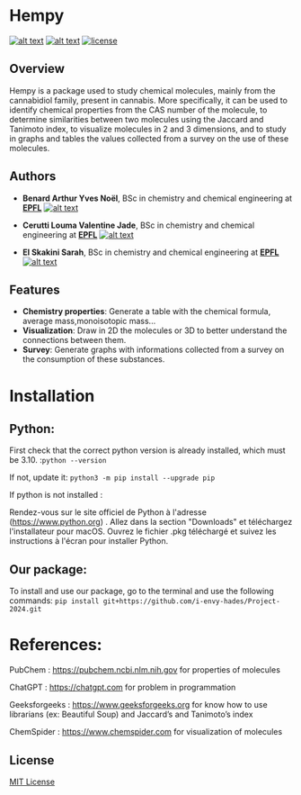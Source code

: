 # Hempy

[![alt text](https://img.shields.io/badge/Python-14354C?style=for-the-badge&logo=python&logoColor=white)](https://www.python.org)
[![alt text](https://camo.githubusercontent.com/d9715378ddbf6b262203f7c27f12eeb6a7caa3b85a56cc980dbb2648753d526c/68747470733a2f2f696d672e736869656c64732e696f2f62616467652f4a7570797465722d4633373632362e7376673f267374796c653d666f722d7468652d6261646765266c6f676f3d4a757079746572266c6f676f436f6c6f723d707572706c65)](https://jupyter.org)
[![license](https://img.shields.io/badge/License-MIT-ac8b11.svg?style=for-the-badge&labelColor=yellow)](https://github.com/i-envy-hades/Project-2024/blob/main/LICENSE.txt)

## Overview

Hempy is a package used to study chemical molecules, mainly from the cannabidiol family, present in cannabis. 
More specifically, it can be used to identify chemical properties from the CAS number of the molecule, to determine similarities between two molecules using the Jaccard and Tanimoto index, to visualize molecules in 2 and 3 dimensions, and to study in graphs and tables the values collected from a survey on the use of these molecules. 

## Authors

- **Benard Arthur Yves Noël**, BSc in chemistry and chemical engineering at **[EPFL](https://www.epfl.ch)**   [![alt text](https://img.shields.io/badge/GitHub-100000?style=for-the-badge&logo=github&logoColor=white)](https://github.com/i-envy-hades)

- **Cerutti Louma Valentine Jade**, BSc in chemistry and chemical engineering at **[EPFL](https://www.epfl.ch)**   [![alt text](https://img.shields.io/badge/GitHub-100000?style=for-the-badge&logo=github&logoColor=white)](https://github.com/LoumaCer)
  
- **El Skakini Sarah**, BSc in chemistry and chemical engineering at **[EPFL](https://www.epfl.ch)**   [![alt text](https://img.shields.io/badge/GitHub-100000?style=for-the-badge&logo=github&logoColor=white)](https://github.com/sarahelskakini)
  
## Features

- **Chemistry properties**: Generate a table with the chemical formula, average mass,monoisotopic mass...  
- **Visualization**: Draw in 2D the molecules or 3D to better understand the connections between them. 
- **Survey**: Generate graphs with informations collected from a survey on the consumption of these substances.

# Installation 

## Python:
First check that the correct python version is already installed, which must be 3.10. :`python --version`

If not, update it: `python3 -m pip install --upgrade pip`

If python is not installed :

Rendez-vous sur le site officiel de Python à l'adresse (https://www.python.org) .
Allez dans la section "Downloads" et téléchargez l'installateur pour macOS.
Ouvrez le fichier .pkg téléchargé et suivez les instructions à l'écran pour installer Python.


## Our package:

To install and use our package, go to the terminal and use the following commands:
`pip install git+https://github.com/i-envy-hades/Project-2024.git`

# References:

PubChem : https://pubchem.ncbi.nlm.nih.gov for properties of molecules

ChatGPT : https://chatgpt.com for problem in programmation 

Geeksforgeeks : https://www.geeksforgeeks.org for know how to use librarians (ex: Beautiful Soup) and  Jaccard’s and Tanimoto’s index

ChemSpider : https://www.chemspider.com for visualization of molecules

## License

[MIT License](LICENSE)

[copier]: https://github.com/copier-org/copier/
[Hatch]: https://hatch.pypa.io/
[pytest]: https://docs.pytest.org/
[Sphinx]: http://www.sphinx-doc.org/
[tox]: https://tox.readthedocs.io/
